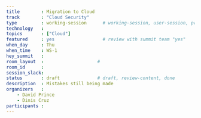 ```yaml
---
title        : Migration to Cloud
track        : "Cloud Security"
type         : working-session      # working-session, user-session, product-session
technology   :
topics       : ["Cloud"]
featured     : yes                  # review with summit team "yes"
when_day     : Thu
when_time    : WS-1
hey_summit   :
room_layout  :                    #
room_id      :
session_slack: 
status       : draft              # draft, review-content, done
description  : Mistakes still being made
organizers   :
    - David Prince
    - Dinis Cruz
participants :
---
```



<!--(add intro)

## "Refactor / Lift&Shift - why not realise"

(...)

## "The benefits of Re-platform"

(...)

## "Reallife examples from PBX"

(...)

## References

(...)


## Previous-->
